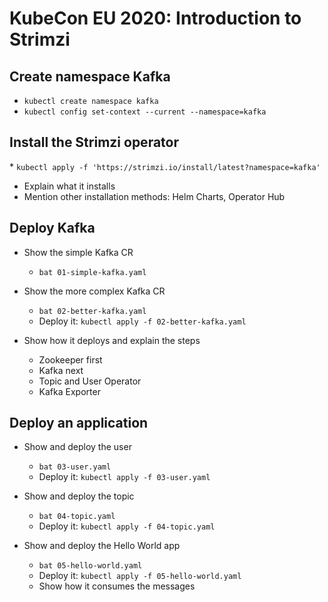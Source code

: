# KubeCon EU 2020: Introduction to Strimzi

##  Create namespace Kafka
  
  * `kubectl create namespace kafka`
  * `kubectl config set-context --current --namespace=kafka`

## Install the Strimzi operator

* `kubectl apply -f 'https://strimzi.io/install/latest?namespace=kafka'`
* Explain what it installs
* Mention other installation methods: Helm Charts, Operator Hub

## Deploy Kafka

* Show the simple Kafka CR
  * `bat 01-simple-kafka.yaml`

* Show the more complex Kafka CR
  * `bat 02-better-kafka.yaml`
  * Deploy it: `kubectl apply -f 02-better-kafka.yaml`

* Show how it deploys and explain the steps
  * Zookeeper first
  * Kafka next
  * Topic and User Operator
  * Kafka Exporter

## Deploy an application

* Show and deploy the user
  * `bat 03-user.yaml`
  * Deploy it: `kubectl apply -f 03-user.yaml`

* Show and deploy the topic
  * `bat 04-topic.yaml`
  * Deploy it: `kubectl apply -f 04-topic.yaml`

* Show and deploy the Hello World app
  * `bat 05-hello-world.yaml`
  * Deploy it: `kubectl apply -f 05-hello-world.yaml`
  * Show how it consumes the messages